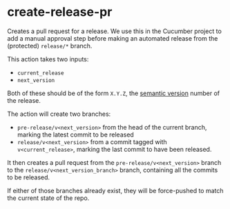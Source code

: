 # create-release-pr

Creates a pull request for a release. We use this in the Cucumber project to add a manual
approval step before making an automated release from the (protected) `release/*` branch.

This action takes two inputs:

* `current_release`
* `next_version`

Both of these should be of the form `X.Y.Z`, the [semantic version] number of the release.

The action will create two branches: 

* `pre-release/v<next_version>` from the head of the current branch, marking the latest commit to be released
* `release/v<next_version>` from a commit tagged with `v<current_release>`, marking the last commit to have been released.

It then creates a pull request from the `pre-release/v<next_version>` branch to the `release/v<next_version_branch>` branch, containing all the commits to be released.

If either of those branches already exist, they will be force-pushed to match the current state of the repo.

[semantic version]: https://semver.org/